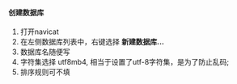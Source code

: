 #### 创建数据库
1. 打开navicat
2. 在左侧数据库列表中，右键选择 **新建数据库...**
3. 数据库名随便写
4. 字符集选择 utf8mb4, 相当于设置了utf-8字符集，是为了防止乱码;
5. 排序规则可不填